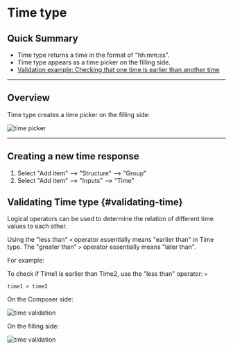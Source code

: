 # Time type

## Quick Summary

* Time type returns a time in the format of "hh:mm:ss".
* Time type appears as a time picker on the filling side.
* [Validation example: Checking that one time is earlier than another time](#validating-time)

---

## Overview  

Time type creates a time picker on the filling side:

![time picker](types/time-picker.png)

---

## Creating a new time response

1. Select "Add item" --> "Structure" --> "Group" 
2. Select "Add item" --> "Inputs" --> "Time"


## Validating Time type {#validating-time}

Logical operators can be used to determine the relation of different time values to each other.

Using the "less than" `<` operator essentially means "earlier than" in Time type.  The "greater than" `>` operator essentially means "later than".


For example:

To check if Time1 is earlier than Time2, use the "less than" operator: `>` 

`time1 > time2`  

On the Composer side:

![time validation](types/time1.png)

On the filling side:

![time validation](types/time2.png)





